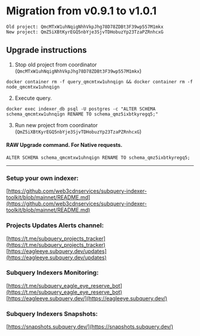 # Migration from v0.9.1 to v1.0.1
```
Old project: QmcMTxW1uhNqigNhhVkpJhg78D78ZDBt3F39wp557M1mkx
New project: QmZ5iXBtKyrEGQ5nbYje3SjvTDHobuzYp23TzaPZRnhcxG
```


## Upgrade instructions
 1) Stop old project from coordinator (`QmcMTxW1uhNqigNhhVkpJhg78D78ZDBt3F39wp557M1mkx`)

```
docker container rm -f query_qmcmtxw1uhnqign && docker container rm -f node_qmcmtxw1uhnqign
```

 2) Execute query.

```
docker exec indexer_db psql -U postgres -c "ALTER SCHEMA schema_qmcmtxw1uhnqign RENAME TO schema_qmz5ixbtkyregq5;"

```

 3) Run new project from coordinator (`QmZ5iXBtKyrEGQ5nbYje3SjvTDHobuzYp23TzaPZRnhcxG`)

#### RAW Upgrade command. For Native requests.
`ALTER SCHEMA schema_qmcmtxw1uhnqign RENAME TO schema_qmz5ixbtkyregq5;`


___
### Setup your own indexer:

[https://github.com/web3cdnservices/subquery-indexer-toolkit/blob/mainnet/README.md](https://github.com/web3cdnservices/subquery-indexer-toolkit/blob/mainnet/README.md)

### Projects Updates Alerts channel:

[https://t.me/subquery_projects_tracker](https://t.me/subquery_projects_tracker) [https://eagleeye.subquery.dev/updates](https://eagleeye.subquery.dev/updates)

### Subquery Indexers Monitoring:

[https://t.me/subquery_eagle_eye_reserve_bot](https://t.me/subquery_eagle_eye_reserve_bot) [https://eagleeye.subquery.dev/](https://eagleeye.subquery.dev/)


### Subquery Indexers Snapshots:

[https://snapshots.subquery.dev/](https://snapshots.subquery.dev/)
